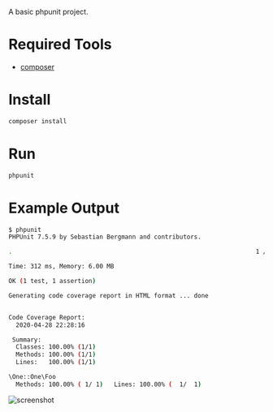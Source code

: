 A basic phpunit project.

# Required Tools

- [composer](https://getcomposer.org)

# Install

```bash
composer install
```

# Run

```bash
phpunit
```

# Example Output

```bash
$ phpunit
PHPUnit 7.5.9 by Sebastian Bergmann and contributors.

.                                                                   1 / 1 (100%)

Time: 312 ms, Memory: 6.00 MB

OK (1 test, 1 assertion)

Generating code coverage report in HTML format ... done


Code Coverage Report:
  2020-04-28 22:28:16

 Summary:
  Classes: 100.00% (1/1)
  Methods: 100.00% (1/1)
  Lines:   100.00% (1/1)

\One::One\Foo
  Methods: 100.00% ( 1/ 1)   Lines: 100.00% (  1/  1)
```

![screenshot](./screeshot.png)

